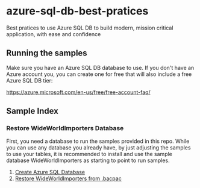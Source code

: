 # azure-sql-db-best-pratices
Best pratices to use Azure SQL DB to build modern, mission critical application, with ease and confidence

## Running the samples

Make sure you have an Azure SQL DB database to use. If you don't have an Azure account you, you can create one for free that will also include a free Azure SQL DB tier:

https://azure.microsoft.com/en-us/free/free-account-faq/

## Sample Index

### Restore WideWorldImporters Database

First, you need a database to run the samples provided in this repo. While you can use any database you already have, by just adjusting the samples to use your tables, it is recommended to install and use the sample database WideWorldImporters as starting to point to run samples.

1. [Create Azure SQL Database](https://docs.microsoft.com/en-us/azure/sql-database/sql-database-single-database-get-started?tabs=azure-portal)
2. [Restore WideWorldImporters from .bacpac](./general/01-restore-database)